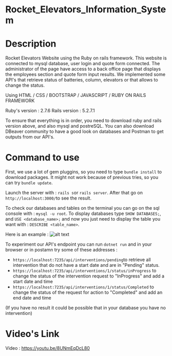 # Rocket_Elevators_Information_System

# Description
Rocket Elevators Website using the Ruby on rails framework. This website is connected to mysql database, user login and quote form connected. 
The administrator of the page have access to a back office page that displays the employees section and quote form input results. We implemented some API's that retrieve status of batteries, column, elevators or that allows to change the status.

Using HTML / CSS / BOOTSTRAP / JAVASCRIPT / RUBY ON RAILS FRAMEWORK

Ruby's version : 2.7.6
Rails version : 5.2.7.1

To ensure that everything is in order, you need to download ruby and rails version above, and also mysql and postreSQL. You can also download DBeaver community to have a good look on databases and Postman to get outputs from our API's.

# Command to use

First, we use a lot of gem pluggins, so you need to type `bundle install` to download packages. It might not work because of previous tries, so you can try `bundle update`. 

Launch the server with : `rails s`or `rails server`.
After that go on `http://localhost:3000/`to see the result.

To check our databases and tables on the terminal you can go on the sql console with : `mysql -u root`.
To display databases type `SHOW DATABASES;`, and `USE <database_name>;` and now you just need to display the table you want with : `DESCRIBE <table_name>`.

Here is an example :
![alt text](https://github.com/Crap-cloud/Rocket_Elevators_RestAPI/blob/main/image.pngraw=true)

To experiment our API's endpoint you can run `dotnet run` and in your browser or in postamn try some of these addresses :
* `https://localhost:7235/api/interventions/pending`to retrieve all intervention that do not have a start date and are in "Pending" status.
* `https://localhost:7235/api/interventions/1/status/inProgress` to change the status of the intervention request to "InProgress" and add a start date and time
* `https://localhost:7235/api/interventions/1/status/Completed` to change the status of the request for action to "Completed" and add an end date and time 

(If you have no result it could be possible that in your database you have no intervention)

# Video's Link

Video : https://youtu.be/8UNmEqDcL80


